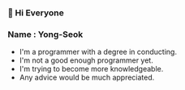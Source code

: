### 👋 Hi Everyone 
### Name : Yong-Seok

- I'm a programmer with a degree in conducting.
- I'm not a good enough programmer yet.
- I'm trying to become more knowledgeable. 
- Any advice would be much appreciated.
<!--
**MaestroYongseok/MaestroYongseok** is a ✨ _special_ ✨ repository because its `README.md` (this file) appears on your GitHub profile.

Here are some ideas to get you started:

- 🔭 I’m currently working on ...
- 🌱 I’m currently learning ...
- 👯 I’m looking to collaborate on ...
- 🤔 I’m looking for help with ...
- 💬 Ask me about ...
- 📫 How to reach me: ...
- 😄 Pronouns: ...
- ⚡ Fun fact: ...
-->
